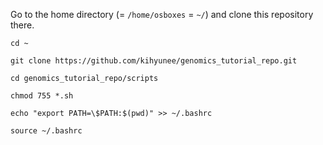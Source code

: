 
Go to the home directory (= `/home/osboxes` = `~/`) and clone this repository there.

```
cd ~

git clone https://github.com/kihyunee/genomics_tutorial_repo.git

cd genomics_tutorial_repo/scripts

chmod 755 *.sh

echo "export PATH=\$PATH:$(pwd)" >> ~/.bashrc

source ~/.bashrc

```
